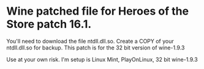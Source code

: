 # Wine patched file for Heroes of the Store patch 16.1.
You'll need to download the file ntdll.dll.so.
Create a COPY of your ntdll.dll.so for backup.
This patch is for the 32 bit version of wine-1.9.3

Use at your own risk. I'm setup is Linux Mint, PlayOnLinux, 32 bit wine-1.9.3
